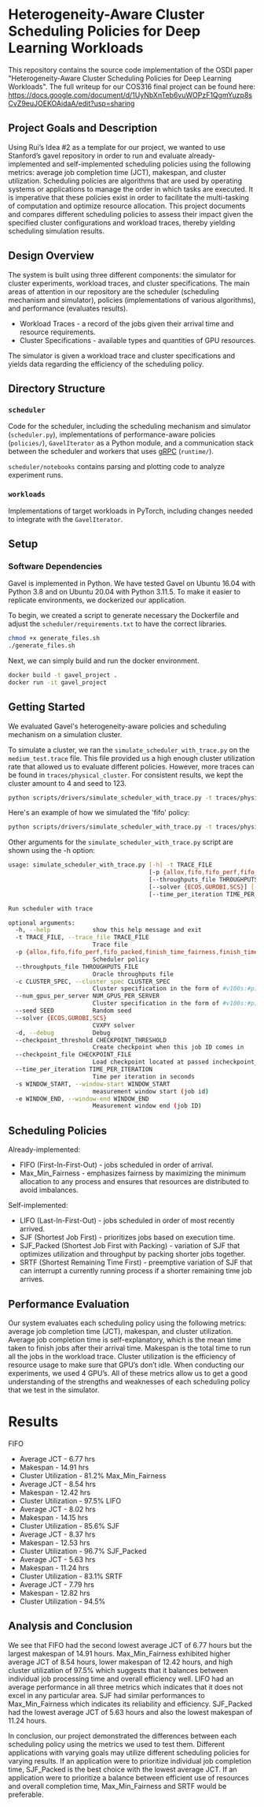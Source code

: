 # Heterogeneity-Aware Cluster Scheduling Policies for Deep Learning Workloads

This repository contains the source code implementation of the OSDI paper
"Heterogeneity-Aware Cluster Scheduling Policies for Deep Learning Workloads".
The full writeup for our COS316 final project can be found here:
https://docs.google.com/document/d/1UyNbXnTeb6vuWOPzF1QgmYuzp8sCvZ9euJOEKOAidaA/edit?usp=sharing

## Project Goals and Description
Using Rui’s Idea #2 as a template for our project, we wanted to use Stanford’s gavel repository in order to run and evaluate already-implemented and self-implemented scheduling policies using the following metrics: average job completion time (JCT), makespan, and cluster utilization. Scheduling policies are algorithms that are used by operating systems or applications to manage the order in which tasks are executed. It is imperative that these policies exist in order to facilitate the multi-tasking of computation and optimize resource allocation. This project documents and compares different scheduling policies to assess their impact given the specified cluster configurations and workload traces, thereby yielding scheduling simulation results.

## Design Overview
The system is built using three different components: the simulator for cluster experiments, workload traces, and cluster specifications. The main areas of attention in our repository are the scheduler (scheduling mechanism and simulator), policies (implementations of various algorithms), and performance (evaluates results).

- Workload Traces - a record of the jobs given their arrival time and resource requirements.
- Cluster Specifications - available types and quantities of GPU resources.

The simulator is given a workload trace and cluster specifications and yields data regarding the efficiency of the scheduling policy.

## Directory Structure

### `scheduler`
Code for the scheduler, including the scheduling mechanism and simulator
(`scheduler.py`), implementations of performance-aware policies (`policies/`),
`GavelIterator` as a Python module, and a communication stack between the scheduler
and workers that uses [gRPC](https://grpc.io/) (`runtime/`).

`scheduler/notebooks` contains parsing and plotting code to analyze experiment
runs.

### `workloads`
Implementations of target workloads in PyTorch, including changes needed to
integrate with the `GavelIterator`.


## Setup

### Software Dependencies

Gavel is implemented in Python. We have tested Gavel on Ubuntu 16.04 with Python 3.8
and on Ubuntu 20.04 with Python 3.11.5. To make it easier to replicate environments,
we dockerized our application.

To begin, we created a script to generate necessary the Dockerfile and adjust the
`scheduler/requirements.txt` to have the correct libraries.

```bash
chmod +x generate_files.sh
./generate_files.sh
```

Next, we can simply build and run the docker environment.

```bash
docker build -t gavel_project .
docker run -it gavel_project
```

## Getting Started

We evaluated Gavel's heterogeneity-aware policies and scheduling mechanism on a simulation cluster.

To simulate a cluster, we ran the `simulate_scheduler_with_trace.py` on the `medium_test.trace` file. This file provided us a high enough cluster utilization rate that allowed us to evaluate different policies. However, more traces can be found in `traces/physical_cluster`. For consistent results, we kept the cluster amount to 4 and seed to 123.

```bash
python scripts/drivers/simulate_scheduler_with_trace.py -t traces/physical_cluster/medium_test.trace -p <insert-policy> -c 4:0:0 --seed 123
```

Here's an example of how we simulated the 'fifo' policy:

```bash
python scripts/drivers/simulate_scheduler_with_trace.py -t traces/physical_cluster/medium_test.trace -p fifo -c 4:0:0 --seed 123
```

Other arguments for the `simulate_scheduler_with_trace.py` script are shown using the -h option:
```bash
usage: simulate_scheduler_with_trace.py [-h] -t TRACE_FILE
                                        [-p {allox,fifo,fifo_perf,fifo_packed,finish_time_fairness,finish_time_fairness_perf,finish_time_fairness_packed,gandiva,isolated,lifo,max_min_fairness,max_min_fairness_perf,max_min_fairness_packed,max_min_fairness_water_filling,max_min_fairness_water_filling_perf,max_min_fairness_water_filling_packed,max_sum_throughput_perf,max_sum_throughput_normalized_by_cost_perf,max_sum_throughput_normalized_by_cost_perf_SLOs,max_sum_throughput_normalized_by_cost_packed_SLOs,min_total_duration,min_total_duration_perf,min_total_duration_packed,sjf,srtf}]
                                        [--throughputs_file THROUGHPUTS_FILE] [-c CLUSTER_SPEC] [--num_gpus_per_server NUM_GPUS_PER_SERVER] [--seed SEED]
                                        [--solver {ECOS,GUROBI,SCS}] [-d] [--checkpoint_threshold CHECKPOINT_THRESHOLD] [--checkpoint_file CHECKPOINT_FILE]
                                        [--time_per_iteration TIME_PER_ITERATION] [-s WINDOW_START] [-e WINDOW_END]

Run scheduler with trace

optional arguments:
  -h, --help            show this help message and exit
  -t TRACE_FILE, --trace_file TRACE_FILE
                        Trace file
  -p {allox,fifo,fifo_perf,fifo_packed,finish_time_fairness,finish_time_fairness_perf,finish_time_fairness_packed,gandiva,isolated,lifo,max_min_fairness,max_min_fairness_perf,max_min_fairness_packed,max_min_fairness_water_filling,max_min_fairness_water_filling_perf,max_min_fairness_water_filling_packed,max_sum_throughput_perf,max_sum_throughput_normalized_by_cost_perf,max_sum_throughput_normalized_by_cost_perf_SLOs,max_sum_throughput_normalized_by_cost_packed_SLOs,min_total_duration,min_total_duration_perf,min_total_duration_packed,sjf,srtf}, --policy {allox,fifo,fifo_perf,fifo_packed,finish_time_fairness,finish_time_fairness_perf,finish_time_fairness_packed,gandiva,isolated,lifo,max_min_fairness,max_min_fairness_perf,max_min_fairness_packed,max_min_fairness_water_filling,max_min_fairness_water_filling_perf,max_min_fairness_water_filling_packed,max_sum_throughput_perf,max_sum_throughput_normalized_by_cost_perf,max_sum_throughput_normalized_by_cost_perf_SLOs,max_sum_throughput_normalized_by_cost_packed_SLOs,min_total_duration,min_total_duration_perf,min_total_duration_packed,sjf,srtf}
                        Scheduler policy
  --throughputs_file THROUGHPUTS_FILE
                        Oracle throughputs file
  -c CLUSTER_SPEC, --cluster_spec CLUSTER_SPEC
                        Cluster specification in the form of #v100s:#p100s:#k80s
  --num_gpus_per_server NUM_GPUS_PER_SERVER
                        Cluster specification in the form of #v100s:#p100s:#k80s
  --seed SEED           Random seed
  --solver {ECOS,GUROBI,SCS}
                        CVXPY solver
  -d, --debug           Debug
  --checkpoint_threshold CHECKPOINT_THRESHOLD
                        Create checkpoint when this job ID comes in
  --checkpoint_file CHECKPOINT_FILE
                        Load checkpoint located at passed incheckpoint_file
  --time_per_iteration TIME_PER_ITERATION
                        Time per iteration in seconds
  -s WINDOW_START, --window-start WINDOW_START
                        measurement window start (job id)
  -e WINDOW_END, --window-end WINDOW_END
                        Measurement window end (job ID)
```

## Scheduling Policies
Already-implemented:
- FIFO (First-In-First-Out) - jobs scheduled in order of arrival.
- Max_Min_Fairness - emphasizes fairness by maximizing the minimum allocation to any process and ensures that resources are distributed to avoid imbalances.

Self-implemented:
- LIFO (Last-In-First-Out) - jobs scheduled in order of most recently arrived.
- SJF (Shortest Job First) - prioritizes jobs based on execution time.
- SJF_Packed (Shortest Job First with Packing) - variation of SJF that optimizes utilization and throughput by packing shorter jobs together.
- SRTF (Shortest Remaining Time First) - preemptive variation of SJF that can interrupt a currently running process if a shorter remaining time job arrives.

## Performance Evaluation
Our system evaluates each scheduling policy using the following metrics: average job completion time (JCT), makespan, and cluster utilization. Average job completion time is self-explanatory, which is the mean time taken to finish jobs after their arrival time. Makespan is the total time to run all the jobs in the workload trace. Cluster utilization is the efficiency of resource usage to make sure that GPU’s don’t idle. When conducting our experiments, we used 4 GPU’s. All of these metrics allow us to get a good understanding of the strengths and weaknesses of each scheduling policy that we test in the simulator.

# Results
FIFO
- Average JCT - 6.77 hrs
- Makespan - 14.91 hrs
- Cluster Utilization - 81.2%
Max_Min_Fairness
- Average JCT - 8.54 hrs
- Makespan - 12.42 hrs
- Cluster Utilization - 97.5%
LIFO
- Average JCT - 8.02 hrs
- Makespan - 14.15 hrs
- Cluster Utilization - 85.6%
SJF
- Average JCT - 8.37 hrs
- Makespan - 12.53 hrs
- Cluster Utilization - 96.7%
SJF_Packed
- Average JCT - 5.63 hrs
- Makespan - 11.24 hrs
- Cluster Utilization - 83.1%
SRTF
- Average JCT - 7.79 hrs
- Makespan - 12.82 hrs
- Cluster Utilization - 94.5%

## Analysis and Conclusion
We see that FIFO had the second lowest average JCT of 6.77 hours but the largest makespan of 14.91 hours. Max_Min_Fairness exhibited higher average JCT of 8.54 hours, lower makespan of 12.42 hours, and high cluster utilization of 97.5% which suggests that it balances between individual job processing time and overall efficiency well. LIFO had an average performance in all three metrics which indicates that it does not excel in any particular area. SJF had similar performances to Max_Min_Fairness which indicates its reliability and efficiency. SJF_Packed had the lowest average JCT of 5.63 hours and also the lowest makespan of 11.24 hours.

In conclusion, our project demonstrated the differences between each scheduling policy using the metrics we used to test them. Different applications with varying goals may utilize different scheduling policies for varying results. If an application were to prioritize individual job completion time, SJF_Packed is the best choice with the lowest average JCT. If an application were to prioritize a balance between efficient use of resources and overall completion time, Max_Min_Fairness and SRTF would be preferable.